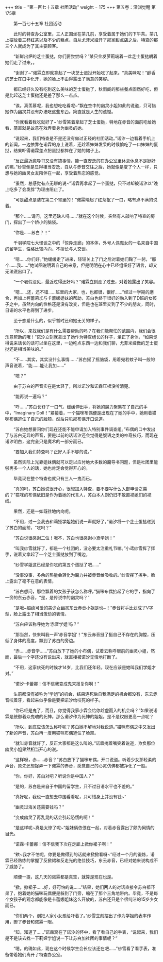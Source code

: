 +++
title = "第一百七十五章 社团活动"
weight = 175
+++
第五卷：深渊觉醒 第175章

　　第一百七十五章 社团活动

　　此时的特查办公室里，三人正围坐在茶几前，享受着属于她们的下午茶。茶几上摆放着三杯红茶以及不少的糕点，自从尤菲米娅开了那家甜点店之后，特查的那三个人就成为了其主要顾客。

　　“新鲜出炉的芝士蛋挞，你们要尝尝吗？”某只金发萝莉端着一盆芝士蛋挞朝着她们走了过来，。

　　“谢谢了~”诺霖立即就拿起了一块芝士蛋挞开始吃了起来，“真美味呢！”醇香的芝士在口中化开，她的脸上不由得露出了满意的笑容。

　　都已经好久没有吃到这么美味的芝士蛋挞了，秋雨阁的那些餐点固然好吃，但是比起这芝士蛋挞还是差了那么一点点。

　　“诶，真羡慕呢，我也想吃吃看呢~”飘在空中的幽灵小姐如此的说道，只可惜她作为幽灵并没有办法吃这些东西，简直就是人生的遗憾。

　　“你就看着我吃就好了~”纱雪笑着拿起了芝士蛋挞，特地在赤音的面前吃给她看，简直就是故意在戏弄着身为幽灵的她。

　　“说起来，我们特查是不是还没有做过正经的社团活动。”诺汐一边看着手机上的新闻，一边依靠在诺霖的身上说着，还趁着妹妹发呆的时候偷吃了一口妹妹的蛋挞，结果吓得诺霖差点把蛋挞都摔在了她的裙子上。

　　“反正最近魔导书又没有搞事情，能一直安逸的在办公室里休息休息不是挺好的嘛。”纱雪倒是显得相当安逸，自从与赤音交往之后，她就像是变了个人一样，只想与她的幽灵女友陪伴在一起，享受着热恋的感觉。

　　“虽然，总感觉有点无聊的说~”诺霖再拿起了一个蛋挞，只不过却被诺汐以“晚上吃多了会发胖”为理由阻止了。

　　“可是甜点是装在第二个胃里的！”诺霖端起了红茶抿了一口，略有点不满的说着。

　　“那个……请问，这里还缺人吗……”就在这个时候，突然有人敲响了特查的房门，探出了一个娇小的脑袋。

　　“你是……苏白？！”

　　千羽学院七大怪谈之中的「惊异走廊」的本体，外号人偶魔女的一名来自中国的留学生，性格比较内向，不擅长与人交谈。

　　“嗯……你们好。”她缓缓走了进来，轻轻关上了门之后对着她们鞠了一躬，“那个……我……”她试图说明着自己的来意，但是明明在心中已经组织好了语言，却又无法说出口了。

　　“一个暑假没见，最近过得还好吗？”诺霖立刻走了过去，对着她露出了笑容。

　　“嗯……还，还不错……班里的大家，也，也都很，很好……”经过一学期的磨合，再加上柯蕾莉忒与卡蕾娜姐妹的帮助，苏白也终于很好的融入到了D班的女孩子之中，虽然内向的性格还是没有改变，但是也在班里交到了不少的朋友，同时，日语的水平也得到了进步。

　　至于恋爱什么的，似乎暂时还和她无关的样子。

　　“所以，来找我们是有什么需要帮助的吗？在我们能帮忙的范围内，我们会很乐意帮助的哦！”诺汐立刻就拿出了她作为特查组长的样子，坐正了身体，“如果觉得说来话长的话可以坐在这里，一边吃点东西一边和我们聊，尤菲米娅做的芝士蛋挞还是相当美味的。”

　　“不……其实，其实没什么事情……”苏白摇了摇脑袋，用着宛若蚊子叫一般的声音说着，“能……能让我加……”

　　“嗯？”

　　由于苏白的声音实在是太轻了，所以诺汐和诺霖压根没听清楚。

　　“能再说一遍吗？”

　　“呼……”苏白长舒了一口气，缓缓伸出手，将她的魔力聚集在了自己的手中，“Imaginary Doll！”紧接着，一个猫咪布偶便是出现在了她的手中，她用着猫咪布偶遮住了自己的脸颊，然后只见那布偶开口说道。

　　“苏白她想要问你们现在还能不能申请加入特别事件调查组。”布偶的口中发出了与苏白无异的声音，要是以前的话诺汐还会觉得是腹语之类的神奇技巧，而现在诺汐明白，这完全只是魔术的一部分而已。

　　“要加入我们特查吗？正好人手不够的说。”

　　虽然实际上光靠姐妹俩就可以足以应付绝大多数的魔导书问题，但是社团里能够再多一个人的话，她也肯定会觉得开心的。

　　毕竟现在整个特查也就只有三人一鬼而已。

　　“真的吗，苏白她说很开心，很想加入特查，要不要写什么入部申请之类的？”猫咪的布偶依旧是作为着她的代言人，苏白本人则仍旧不敢直视她们的视线。

　　果然，还是一如既往地内向呢。

　　“不用，过一会我去和莉娅学姐她们说一声就好了。”诺汐将一个芝士蛋挞递到了苏白的面前，“吃吗？”

　　“苏白说很感谢二位！哦不，苏白也很感谢小鸢学姐！”

　　“叫我纱雪就好了，都是一个社团的，没必要太注重礼节嘛。”小鸢纱雪挥了挥手，说着又拿起了一个芝士蛋挞放到了嘴边。

　　“纱雪学姐这已经是你吃的第五个蛋挞了吧……”

　　“没事没事，多余的热量会转化为魔力并被赤音给吸收的。”纱雪挥了挥手，脸上露出了毫不在意的表情。

　　“苏白想问，那位飘着的女孩子该怎么称呼。”猫咪布偶抬起了它的手，指向了一旁的东云赤音，“是，是传说中的幽灵吗？”

　　“是哦~超绝可爱的美少女幽灵东云赤音小姐是也~！”赤音将手比划成了V字型，脸上露出了相当激动的表情。

　　“苏白应该称呼她为‘赤音学姐’吗？”

　　“那当然，快来叫我一声‘赤音学姐’！”东云赤音挺了挺自己不存在的胸膛，压低了身体的高度，飘到了苏白的旁边。

　　“赤……赤音学……”苏白放下了她的小布偶，试着去称呼眼前的幽灵小姐，然而，最后一个字还没有说出来，就直接被诺汐无情地打断了。

　　“不用，这家伙死的时候才14岁，比我们还年轻。现在应该是她叫我们学姐才对。”

　　“诺汐·卡蕾娜！信不信我变成鬼来报复你啊！”

　　生前都没有被称为“学姐”的机会，结果连死后自我满足的机会都没有，东云赤音咬着牙，看起来似乎像是要把诺汐给咬死的样子。

　　“你已经是鬼了，而且，你觉得我家小霖会给你趁虚而入的机会吗？”如果说诺霖是统御着众鬼魂的死神，那么诺汐作为死神的姐姐，是不是权限更高一点呢？

　　“所以，到底应该怎么称呼呢？苏白她不解地对我说道。”猫咪布偶之中又发出了新的声音，苏白再一度用猫咪布偶遮住了脸颊。

　　“就叫赤音就好了，反正大家都是这么叫的。”诺霖掩着嘴笑着说道，欺负那位幽灵小姐果然相当开心的说。

　　“这样呀，赤……赤音？”苏白放下了猫咪布偶，开口说道。听着少女那轻柔的声音，原先还想捉弄一下诺霖的赤音，感觉自己的心灵仿佛都被净化了一般。

　　“你，你好，苏白对吧？听说你是中国人？”

　　“是的，苏白是来自于中国的留学生，只不过日语水平也不差的。”

　　“真好呢，我也一直想去中国看看呢，只可惜身上并没有钱~”

　　“幽灵过海关还需要钱吗？”

　　“变成幽灵了再乱晃的话会引起恐慌的啊！”

　　“是这样呢~真是太惨了呢~”姐妹俩依偎在一起，对着赤音露出了颇为同情的目光。

　　“诺霖·卡蕾娜！信不信我下次在走廊上掀你裙子啊！”

　　“欸~我才不怕呢，你要是做得到的话就来掀掀看呀~”经过一个月的锻炼，诺霖已经熟练的掌握了反掀裙和反走光的绝佳技巧，东云赤音，已经对她来说构成不了威胁了。

　　顺便一提，这几天的诺霖都是真空，就算是现在也是。

　　“掀，掀裙子……好，好可怕的说……”结果，她们两人的对话直接令苏白都吓呆了，抱着她的猫咪玩偶便是躲到了门旁，缩在了那个三角地带内。毕竟，不是每个女孩子的观念都能像是卡蕾娜姐妹这么开放的，苏白还只是个很纯洁的15岁少女而已。

　　“你们两个，别把人家小女孩给吓着了。”纱雪立刻摆出了作为学姐的表率作用，瞪了赤音和诺霖一眼。

　　“知，知道了……”诺霖窝在了诺汐的怀中，看了看自己的手表，“说起来，我们是不是该去找一下莉娅学姐说一下让苏白加社团的事情呢？”

　　“嗯，的确如此，现在这个时候学生会长应该还在吧……”纱雪看了看手表，准备带着她们离开了特查办公室。

　　

　　

　　

　　

　　

　　


